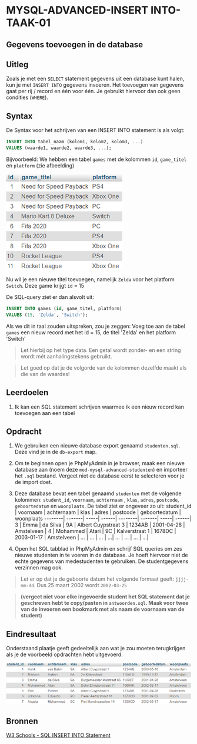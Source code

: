 # MYSQL-ADVANCED-INSERT INTO-TAAK-01

## Gegevens toevoegen in de database


## Uitleg

Zoals je met een `SELECT` statement gegevens uit een database kunt halen, kun je met `INSERT INTO` gegevens invoeren. Het toevoegen van gegevens gaat per rij / record en één voor één. Je gebruikt hiervoor dan ook geen condities (`WHERE`).


## Syntax

De Syntax voor het schrijven van een INSERT INTO statement is als volgt:
```SQL
INSERT INTO tabel_naam (kolom1, kolom2, kolom3, ...)
VALUES (waarde1, waarde2, waarde3, ...);
```

Bijvoorbeeld: We hebben een tabel `games` met de kolommen `id`, `game_titel` en `platform` (zie afbeelding)

![Output opdracht 1 - SELECT* FROM jaar2016](img/games.png)


Nu wil je een nieuwe titel toevoegen, namelijk `Zelda` voor het platform `Switch`. Deze game krijgt `id` = 15

De SQL-query ziet er dan alsvolt uit:

```SQL
INSERT INTO games (id, game_titel, platform)
VALUES (15, 'Zelda', 'Switch');
```
Als we dit in taal zouden uitspreken, zou je zeggen: Voeg toe aan de tabel `games` een nieuw record met het id = 15, de titel 'Zelda' en het platform 'Switch'

> Let hierbij op het type data. Een getal wordt zonder- en een string wordt mét aanhalingstekens gebruikt.

> Let goed op dat je de volgorde van de kolommen dezelfde maakt als die van de waardes!

## Leerdoelen

1. Ik kan een SQL statement schrijven waarmee ik een nieuw record kan toevoegen aan een tabel

## Opdracht

1. We gebruiken een nieuwe database export genaamd `studenten.sql`. Deze vind je in de `db-export` map.
2. Om te beginnen open je PhpMyAdmin in je browser, maak een nieuwe database aan (noem deze `mod-mysql-advanced-studenten`) en importeer het `.sql` bestand. Vergeet niet de database eerst te selecteren voor je de import doet.
3. Deze database bevat een tabel genaamd `studenten` met de volgende kolommen: `student_id`, `voornaam`, `achternaam` , `klas`, `adres`, `postcode`, `geboortedatum` en `woonplaats`. De tabel ziet er ongeveer zo uit:
   student_id | voornaam | achternaam | klas | adres | postcode | geboortedatum | woonplaats
   --------| -------| -----| ------| --------| -------| -----| ------|
    3 | Emma | da Silva | 9A | Albert Cuypstraat 3 | 1234AB | 2001-04-28 | Amstelveen |
    4 | Mohammed | Atari | 9C | Kalverstraat 1 | 1678DC | 2003-01-17 | Amstelveen |
   ... | ... | ... | ...| ... | ... | ... | ...|


4. Open het SQL tabblad in PhpMyAdmin en schrijf SQL queries om zes nieuwe studenten in te voeren in de database. Je hoeft hiervoor niet de echte gegevens van medestudenten te gebruiken. De studentgegevens verzinnen mag ook.

> Let er op dat je de geboorte datum het volgende formaat geeft: `jjjj-mm-dd`. Dus 25 maart 2002 wordt `2002-03-25`

   >**(vergeet niet voor elke ingevoerde student het SQL statement dat je geschreven hebt te copy/pasten in `antwoorden.sql`. Maak voor twee van de invoeren een bookmark met als naam de voornaam van de student)**



## Eindresultaat

Onderstaand plaatje geeft gedeeltelijk aan wat je zou moeten terugkrijgen als je de voorbeeld opdrachten hebt uitgevoerd.

<!-- ![Output opdracht 1 - SELECT* FROM jaar2016](https://github.com/ROC-van-Amsterdam-College-Amstelland/MYSQL-BASIC/blob/master/2-Select/taak01/img/output.jpg) -->

![Output opdracht 1 - SELECT* FROM jaar2016](img/resultaat-taak1.png)


## Bronnen


[W3 Schools - SQL INSERT INTO Statement](https://www.w3schools.com/sql/sql_insert.asp) 
